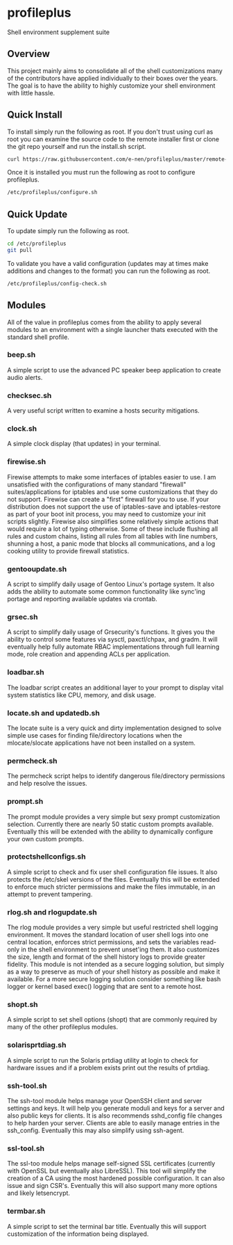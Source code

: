 # profileplus
Shell environment supplement suite

## Overview
This project mainly aims to consolidate all of the shell customizations many of the contributors have applied individually to their boxes over the years. The goal is to have the ability to highly customize your shell environment with little hassle.

## Quick Install
To install simply run the following as root. If you don't trust using curl as root you can examine the source code to the remote 
installer first or clone the git repo yourself and run the install.sh script.

```bash
curl https://raw.githubusercontent.com/e-nen/profileplus/master/remote-install.sh | bash
```

Once it is installed you must run the following as root to configure profileplus.

```bash
/etc/profileplus/configure.sh
```

## Quick Update
To update simply run the following as root.

```bash
cd /etc/profileplus
git pull
```

To validate you have a valid configuration (updates may at times make additions and changes to the format) you can run the 
following as root.

```bash
/etc/profileplus/config-check.sh
```

## Modules
All of the value in profileplus comes from the ability to apply several modules to an environment with a single launcher thats executed with the standard shell profile.

### beep.sh
A simple script to use the advanced PC speaker beep application to create audio alerts.

### checksec.sh
A very useful script written to examine a hosts security mitigations.

### clock.sh
A simple clock display (that updates) in your terminal.

### firewise.sh
Firewise attempts to make some interfaces of iptables easier to use. I am unsatisfied with the configurations of many standard "firewall" suites/applications for iptables and use some customizations that they do not support. Firewise can create a "first" firewall for you to use. If your distribution does not support the use of iptables-save and iptables-restore as part of your boot init process, you may need to customize your init scripts slightly. Firewise also simplifies some relatively simple actions that would require a lot of typing otherwise. Some of these include flushing all rules and custom chains, listing all rules from all tables with line numbers, shunning a host, a panic mode that blocks all communications, and a log cooking utility to provide firewall statistics.

### gentooupdate.sh
A script to simplify daily usage of Gentoo Linux's portage system. It also adds the ability to automate some common functionality like sync'ing portage and reporting available updates via crontab.

### grsec.sh
A script to simplify daily usage of Grsecurity's functions. It gives you the ability to control some features via sysctl, paxctl/chpax, and gradm. It will eventually help fully automate RBAC implementations through full learning mode, role creation and appending ACLs per application.

### loadbar.sh
The loadbar script creates an additional layer to your prompt to display vital system statistics like CPU, memory, and disk usage.

### locate.sh and updatedb.sh
The locate suite is a very quick and dirty implementation designed to solve simple use cases for finding file/directory locations when the mlocate/slocate applications have not been installed on a system.

### permcheck.sh
The permcheck script helps to identify dangerous file/directory permissions and help resolve the issues.

### prompt.sh
The prompt module provides a very simple but sexy prompt customization selection. Currently there are nearly 50 static custom prompts available. Eventually this will be extended with the ability to dynamically configure your own custom prompts.

### protectshellconfigs.sh
A simple script to check and fix user shell configuration file issues. It also protects the /etc/skel versions of the files. Eventually this will be extended to enforce much stricter permissions and make the files immutable, in an attempt to prevent tampering.

### rlog.sh and rlogupdate.sh
The rlog module provides a very simple but useful restricted shell logging environment. It moves the standard location of user shell logs into one central location, enforces strict permissions, and sets the variables read-only in the shell environment to prevent unset'ing them. It also customizes the size, length and format of the shell history logs to provide greater fidelity. This module is not intended as a secure logging solution, but simply as a way to preserve as much of your shell history as possible and make it available. For a more secure logging solution consider something like bash logger or kernel based exec() logging that are sent to a remote host.

### shopt.sh
A simple script to set shell options (shopt) that are commonly required by many of the other profileplus modules.

### solarisprtdiag.sh
A simple script to run the Solaris prtdiag utility at login to check for hardware issues and if a problem exists print out the results of prtdiag.

### ssh-tool.sh
The ssh-tool module helps manage your OpenSSH client and server settings and keys. It will help you generate moduli and keys for a server and also public keys for clients. It is also recommends sshd_config file changes to help harden your server. Clients are able to easily manage entries in the ssh_config. Eventually this may also simplify using ssh-agent.

### ssl-tool.sh
The ssl-too module helps manage self-signed SSL certificates (currently with OpenSSL but eventually also LibreSSL). This tool will simplify the creation of a CA using the most hardened possible configuration. It can also issue and sign CSR's. Eventually this will also support many more options and likely letsencrypt.

### termbar.sh
A simple script to set the terminal bar title. Eventually this will support customization of the information being displayed.
